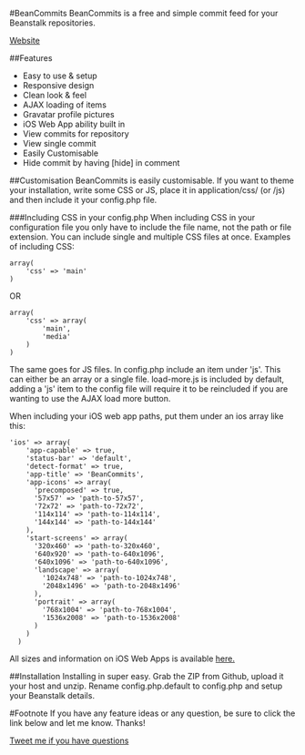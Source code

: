 #BeanCommits
BeanCommits is a free and simple commit feed for your Beanstalk repositories.

[Website](http://beancommits.andrewhathaway.net)

##Features

  - Easy to use & setup
  - Responsive design
  - Clean look & feel
  - AJAX loading of items
  - Gravatar profile pictures
  - iOS Web App ability built in
  - View commits for repository
  - View single commit
  - Easily Customisable
  - Hide commit by having [hide] in comment
  

##Customisation
BeanCommits is easily customisable. If you want to theme your installation, write some CSS or JS, place it in application/css/ (or /js) and then include it your config.php file.

###Including CSS in your config.php
When including CSS in your configuration file you only have to  include the file name, not the path or file extension. You can include single and multiple CSS files at once. Examples of including CSS:
    
    array(
        'css' => 'main'
    )
    
OR
   
    array(
        'css' => array(
            'main',
            'media'
        )
    )

The same goes for JS files. In config.php include an item under 'js'. This can either be an array or a single file. load-more.js is included by default, adding a 'js' item to the config file will require it to be reincluded if you are wanting to use the AJAX load more button.

When including your iOS web app paths, put them under an ios array like this:

    'ios' => array(
        'app-capable' => true,
        'status-bar' => 'default',
        'detect-format' => true,
        'app-title' => 'BeanCommits',
        'app-icons' => array(
          'precomposed' => true,
          '57x57' => 'path-to-57x57',
          '72x72' => 'path-to-72x72',
          '114x114' => 'path-to-114x114',
          '144x144' => 'path-to-144x144'
        ),
        'start-screens' => array(
          '320x460' => 'path-to-320x460',
          '640x920' => 'path-to-640x1096',
          '640x1096' => 'path-to-640x1096',
          'landscape' => array(
            '1024x748' => 'path-to-1024x748',
            '2048x1496' => 'path-to-2048x1496'
          ),
          'portrait' => array(
            '768x1004' => 'path-to-768x1004',
            '1536x2008' => 'path-to-1536x2008'
          )
        )
      )

All sizes and information on iOS Web Apps is available [here.](https://github.com/AndrewHathaway/iOS-Web-App)
    
##Installation
Installing in super easy. Grab the ZIP from Github, upload it your host and unzip. Rename config.php.default to config.php and setup your Beanstalk details. 

#Footnote
If you have any feature ideas or any question, be sure to click the link below and let me know. Thanks! 

[Tweet me if you have questions](http://twitter.com/andrewhathaway)
